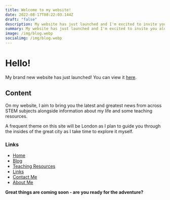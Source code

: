 ```yaml
---
title: Welcome to my website!
date: 2022-08-17T08:22:03.144Z
draft: "false"
description: My website has just launched and I'm excited to invite you along for the ride!
summary: My website has just launched and I'm excited to invite you along for the ride!
image: /img/blog.webp
socialimg: /img/blog.webp
---
```


# Hello!

My brand new website has just launched! You can view it [here](https://neoski.tk).

## Content

On my website, I aim to bring you the latest and greatest news from across STEM subjects alongside information about my life and some teaching resources.

A frequent theme on this site will be London as I plan to guide you through the insides of the great city as I take time to explore it myself.

### L﻿inks

- [Home](https://neoski.tk/)
- [Blog](https://neoski.tk/post)
- [Teaching Resources](https://neoski.tk/teach)
- [Links](https://neoski.tk/links)
- [Contact Me](https://neoski.tk/contact)
- [About Me](https://neoski.tk/about)

**Great things are coming soon - are you ready for the adventure?**
